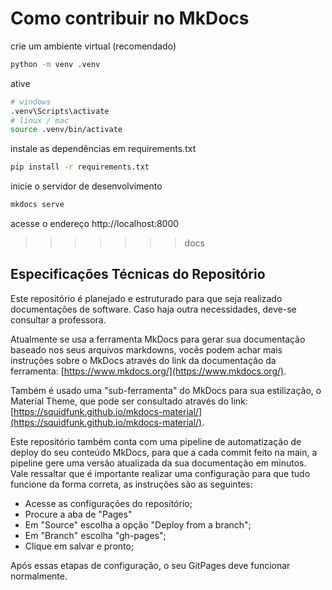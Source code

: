 # Como contribuir no MkDocs

crie um ambiente virtual (recomendado)

```bash
python -m venv .venv
```
ative
```bash
# windows
.venv\Scripts\activate
# linux / mac
source .venv/bin/activate
```
instale as dependências em requirements.txt
```bash 
pip install -r requirements.txt
```
inicie o servidor de desenvolvimento
```bash
mkdocs serve
```
acesse o endereço http://localhost:8000
>>>>>>> docs

## Especificações Técnicas do Repositório

Este repositório é planejado e estruturado para que seja realizado documentações de software. Caso haja outra necessidades, deve-se consultar a professora.

Atualmente se usa a ferramenta MkDocs para gerar sua documentação baseado nos seus arquivos markdowns, vocês podem achar mais instruções sobre o MkDocs através do link da documentação da ferramenta: [https://www.mkdocs.org/](https://www.mkdocs.org/).

Também é usado uma "sub-ferramenta" do MkDocs para sua estilização, o Material Theme, que pode ser consultado através do link: [https://squidfunk.github.io/mkdocs-material/](https://squidfunk.github.io/mkdocs-material/).

Este repositório também conta com uma pipeline de automatização de deploy do seu conteúdo MkDocs, para que a cada commit feito na main, a pipeline gere uma versão atualizada da sua documentação em minutos. Vale ressaltar que é importante realizar uma configuração para que tudo funcione da forma correta, as instruções são as seguintes:

* Acesse as configurações do repositório;
* Procure a aba de "Pages"
* Em "Source" escolha a opção "Deploy from a branch";
* Em "Branch" escolha "gh-pages";
* Clique em salvar e pronto;

Após essas etapas de configuração, o seu GitPages deve funcionar normalmente.
